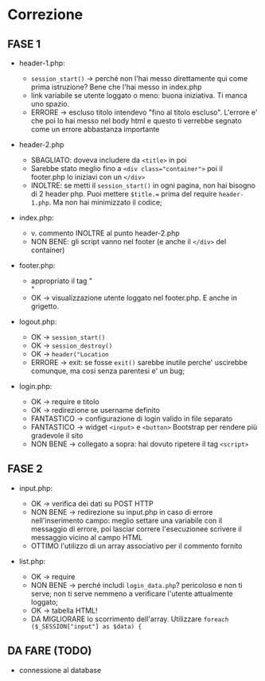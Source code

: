 # Correzione

## FASE 1

* header-1.php:
    * `session_start()` -> perché non l'hai messo direttamente qui come prima istruzione? Bene che l'hai messo in index.php
    * link variabile se utente loggato o meno: buona iniziativa. Ti manca uno spazio.
    * ERRORE -> escluso titolo intendevo "fino al titolo escluso". L'errore e' che poi lo hai messo nel body html e questo ti verrebbe segnato come un errore abbastanza importante

* header-2.php
    * SBAGLIATO: doveva includere da `<title>` in poi
    * Sarebbe stato meglio fino a `<div class="container">` poi il footer.php lo iniziavi con un `</div>`
    * INOLTRE: se metti il `session_start()` in ogni pagina, non hai bisogno di 2 header php. Puoi mettere `$title.=` prima del require `header-1.php`. Ma non hai minimizzato il codice;

* index.php:
    * v. commento INOLTRE al punto header-2.php
    * NON BENE: gli script vanno nel footer (e anche il `</div>` del container)

* footer.php:
    * appropriato il tag "<footer>"
    * OK -> visualizzazione utente loggato nel footer.php. E anche in grigetto.


* logout.php:
    * OK -> `session_start()`
    * OK -> `session_destroy()`
    * OK -> `header("Location`
    * ERRORE -> exit: se fosse `exit()` sarebbe inutile perche' uscirebbe comunque, ma cosi senza parentesi e' un bug;

* login.php:
    * OK -> require e titolo
    * OK -> redirezione se username definito
    * FANTASTICO -> configurazione di login valido in file separato
    * FANTASTICO -> widget `<input>` e `<button>` Bootstrap per rendere più gradevole il sito
    * NON BENE -> collegato a sopra: hai dovuto ripetere il tag `<script>`


## FASE 2

* input.php:
    * OK -> verifica dei dati su POST HTTP
    * NON BENE -> redirezione su input.php in caso di errore nell'inserimento campo: meglio settare una variabile con il messaggio di errore, poi lasciar correre l'esecuzionee scrivere il messaggio vicino al campo HTML
    * OTTIMO l'utilizzo di un array associativo per il commento fornito

* list.php:
    * OK -> require
    * NON BENE -> perché includi `login_data.php`? pericoloso e non ti serve; non ti serve nemmeno a verificare l'utente attualmente loggato;
    * OK -> tabella HTML!
    * DA MIGLIORARE lo scorrimento dell'array. Utilizzare `foreach ($_SESSION["input"] as $data) {`

## DA FARE (TODO)

* connessione al database
